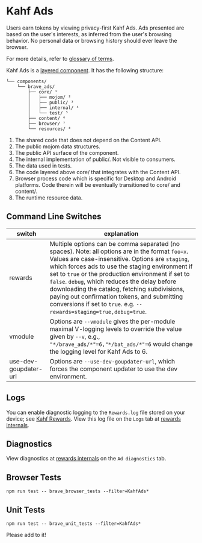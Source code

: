 # Kahf Ads

Users earn tokens by viewing privacy-first Kahf Ads. Ads presented are based on the user's interests, as inferred from the user's browsing behavior. No personal data or browsing history should ever leave the browser.

For more details, refer to [glossary of terms](GLOSSARY.md).

Kahf Ads is a [layered component](https://sites.google.com/a/chromium.org/dev/developers/design-documents/layered-components-design). It has the following structure:

    └── components/
        └── brave_ads/
            ├── core/ ¹
            │   ├── mojom/ ²
            │   ├── public/ ³
            │   ├── internal/ ⁴
            │   └── test/ ⁵
            ├── content/ ⁶
            ├── browser/ ⁷
            └── resources/ ⁸

1. The shared code that does not depend on the Content API.
2. The public mojom data structures.
3. The public API surface of the component.
4. The internal implementation of public/. Not visible to consumers.
5. The data used in tests.
6. The code layered above core/ that integrates with the Content API.
7. Browser process code which is specific for Desktop and Android platforms. Code therein will be eventually transitioned to core/ and content/.
8. The runtime resource data.

## Command Line Switches

| switch  | explanation  |
|---|---|
| rewards  | Multiple options can be comma separated (no spaces). Note: all options are in the format `foo=x`. Values are case-insensitive. Options are `staging`, which forces ads to use the staging environment if set to `true` or the production environment if set to `false`. `debug`, which reduces the delay before downloading the catalog, fetching subdivisions, paying out confirmation tokens, and submitting conversions if set to `true`. e.g. `--rewards=staging=true,debug=true`.  |
| vmodule  | Options are `--vmodule` gives the per-module maximal V-logging levels to override the value given by `--v`, e.g., `"*/brave_ads/*"=6,"*/bat_ads/*"=6` would change the logging level for Kahf Ads to 6.  |
| use-dev-goupdater-url  | Options are `--use-dev-goupdater-url`, which forces the component updater to use the dev environment.  |

## Logs

You can enable diagnostic logging to the `Rewards.log` file stored on your device; see [Kahf Rewards](kahf://flags/#brave-rewards-verbose-logging). View this log file on the `Logs` tab at [rewards internals](kahf://rewards-internals).

## Diagnostics

View diagnostics at [rewards internals](kahf://rewards-internals) on the `Ad diagnostics` tab.

## Browser Tests
```
npm run test -- brave_browser_tests --filter=KahfAds*
```

## Unit Tests
```
npm run test -- brave_unit_tests --filter=KahfAds*
```

Please add to it!
